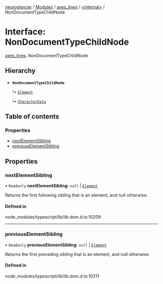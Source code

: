 [neuroglancer](../README.md) / [Modules](../modules.md) / [axes\_lines](../modules/axes_lines.md) / [<internal\>](../modules/axes_lines._internal_.md) / NonDocumentTypeChildNode

# Interface: NonDocumentTypeChildNode

[axes_lines](../modules/axes_lines.md).[<internal>](../modules/axes_lines._internal_.md).NonDocumentTypeChildNode

## Hierarchy

- **`NonDocumentTypeChildNode`**

  ↳ [`Element`](axes_lines._internal_.Element.md)

  ↳ [`CharacterData`](axes_lines._internal_.CharacterData.md)

## Table of contents

### Properties

- [nextElementSibling](axes_lines._internal_.NonDocumentTypeChildNode.md#nextelementsibling)
- [previousElementSibling](axes_lines._internal_.NonDocumentTypeChildNode.md#previouselementsibling)

## Properties

### nextElementSibling

• `Readonly` **nextElementSibling**: ``null`` \| [`Element`](../modules/axes_lines._internal_.md#element)

Returns the first following sibling that is an element, and null otherwise.

#### Defined in

node_modules/typescript/lib/lib.dom.d.ts:10209

___

### previousElementSibling

• `Readonly` **previousElementSibling**: ``null`` \| [`Element`](../modules/axes_lines._internal_.md#element)

Returns the first preceding sibling that is an element, and null otherwise.

#### Defined in

node_modules/typescript/lib/lib.dom.d.ts:10211
